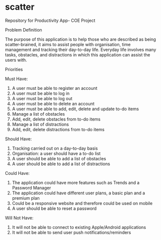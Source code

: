 # scatter
Repository for Productivity App- COE Project

Problem Definition 


The purpose of this application is to help those who are described as being scatter-brained, it aims to assist people with organisation, time management and tracking their day-to-day life. Everyday life involves many tasks, obstacles, and distractions in which this application can assist the users with.


Priorities 

Must Have:

1. A user must be able to register an account
2. A user must be able to log in
3. A user must be able to log out
4. A user must be able to delete an account
5. A user must be able to add, edit, delete and update to-do items
6. Manage a list of obstacles
7. Add, edit, delete obstacles from to-do items
8. Manage a list of distractions
9. Add, edit, delete distractions from to-do items

Should Have:

1. Tracking carried out on a day-to-day basis
2. Organisation: a user should have a to-do list
3. A user should be able to add a list of obstacles
4. A user should be able to add a list of distractions

Could Have:

1. The application could have more features such as Trends and a Password Manager
2. The application could have different user plans, a basic plan and a premium plan
3. Could be a responsive website and therefore could be used on mobile
4. A user should be able to reset a password

Will Not Have:

1. It will not be able to connect to existing Apple/Android applications 
2. It will not be able to send user push notifications/reminders
